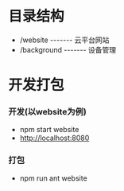 # 目录结构

+ /website ------- 云平台网站
+ /background ------- 设备管理


# 开发打包
### 开发(以website为例)
+ npm start website
+ [http://localhost:8080](http://localhost:8080)

### 打包
+ npm run ant website
